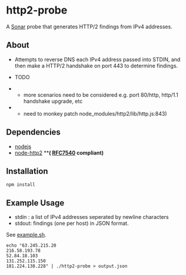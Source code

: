 # http2-probe

A [Sonar](https://github.com/rapid7/sonar) probe that generates HTTP/2 findings from IPv4 addresses.

About
-----

* Attempts to reverse DNS each IPv4 address passed into STDIN, and then make a HTTP/2 handshake on port 443 to determine findings.  

* TODO 
* * more scenarios need to be considered e.g. port 80/http, http/1.1 handshake upgrade, etc 
* * need to monkey patch node_modules/http2/lib/http.js:843)



Dependencies
------------

* [nodejs](https://nodejs.org/en/)
* [node-http2](https://github.com/molnarg/node-http2) **__( [RFC7540](https://httpwg.github.io/specs/rfc7540.html) compliant)__


Installation
------------

```
npm install
```

Example Usage
-----

* stdin : a list of IPv4 addresses seperated by newline characters
* stdout: findings (one per host) in JSON format.

See [example.sh](example.sh).

```
echo "63.245.215.20
216.58.193.78
52.84.18.103
131.252.115.150
181.224.138.228" | ./http2-probe > output.json
```




